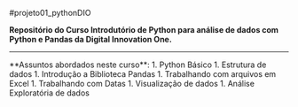 #projeto01_pythonDIO

 **Repositório do Curso Introdutório de Python para análise de dados com Python e Pandas da Digital Innovation One.**
 <hr>
 **Assuntos abordados neste curso**:
 1. Python Básico
 1. Estrutura de dados
 1. Introdução a Biblioteca Pandas
 1. Trabalhando com arquivos em Excel
 1. Trabalhando com Datas
 1. Visualização de dados
 1. Análise Exploratória de dados

